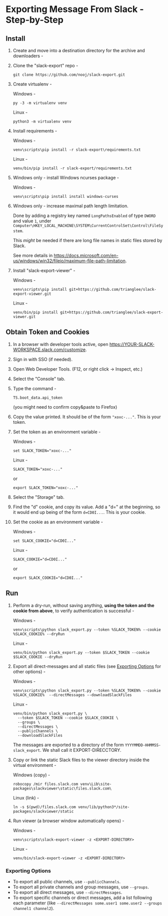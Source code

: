 # Exporting Message From Slack - Step-by-Step

## Install

1. Create and move into a destination directory for the archive and downloaders -

1. Clone the "slack-export" repo -

   ```console
   git clone https://github.com/nooj/slack-export.git
   ```

1. Create virtualenv -

   Windows -

   ```console
   py -3 -m virtualenv venv
   ```

   Linux -

   ```console
   python3 -m virtualenv venv
   ```

1. Install requirements -

   Windows -

   ```console
   venv\scripts\pip install -r slack-export\requirements.txt
   ```

   Linux -

   ```console
   venv/bin/pip install -r slack-export/requirements.txt
   ```

1. Windows only - install Windows ncurses package -

   Windows -

   ```console
   venv\scripts\pip install install windows-curses
   ```

1. Windows only - increase maximal path length limitation.

   Done by adding a registry key named `LongPathsEnabled` of type
   `DWORD` and value `1`, under
   `Computer\HKEY_LOCAL_MACHINE\SYSTEM\CurrentControlSet\Control\FileSystem`.

   This *might* be needed if there are long file names in static files
   stored by Slack.

   See more details in <https://docs.microsoft.com/en-us/windows/win32/fileio/maximum-file-path-limitation>.

1. Install "slack-export-viewer" -

   Windows -

   ```console
   venv\scripts\pip install git+https://github.com/trianglee/slack-export-viewer.git
   ```

   Linux -

   ```console
   venv/bin/pip install git+https://github.com/trianglee/slack-export-viewer.git
   ```

## Obtain Token and Cookies

1. In a browser with developer tools active, open <https://YOUR-SLACK-WORKSPACE.slack.com/customize>.

1. Sign in with SSO (if needed).

1. Open Web Developer Tools.  (F12, or right click -> Inspect, etc.)

1. Select the "Console" tab.

1. Type the command -

   `TS.boot_data.api_token`

   (you might need to confirm copy&paste to Firefox)

1. Copy the value printed. It should be of the form `"xoxc-..."`.
   This is your token.

1. Set the token as an environment variable -

   Windows -

   ```console
   set SLACK_TOKEN="xoxc-..."
   ```

   Linux -

   ```console
   SLACK_TOKEN="xoxc-..."
   ```

   or

   ```console
   export SLACK_TOKEN="xoxc-..."
   ```

1. Select the "Storage" tab.

1. Find the "d" cookie, and copy its value. Add a "d=" at the beginning, so it would
   end up being of the form `d=CD0I...`.
   This is your cookie.

1. Set the cookie as an environment variable -

   Windows -

   ```console
   set SLACK_COOKIE="d=CD0I..."
   ```

   Linux -

   ```console
   SLACK_COOKIE="d=CD0I..."
   ```

   or

   ```console
   export SLACK_COOKIE="d=CD0I..."
   ```

## Run

1. Perform a dry-run, without saving anything, **using the token and the cookie from above**,
   to verify authentication is successful -

   Windows -

   ```console
   venv\scripts\python slack_export.py --token %SLACK_TOKEN% --cookie %SLACK_COOKIE% --dryRun
   ```

   Linux -

   ```console
   venv/bin/python slack_export.py --token $SLACK_TOKEN --cookie $SLACK_COOKIE --dryRun
   ```

1. Export all direct-messages and all static files (see [Exporting Options](#exporting-options) for other options) -

   Windows -

   ```console
   venv\scripts\python slack_export.py --token %SLACK_TOKEN% --cookie %SLACK_COOKIE%  --directMessages --downloadSlackFiles
   ```

   Linux -

   ```console
   venv/bin/python slack_export.py \
     --token $SLACK_TOKEN --cookie $SLACK_COOKIE \
     --groups \
     --directMessages \
     --publicChannels \
     --downloadSlackFiles
   ```

   The messages are exported to a directory of the form `YYYYMMDD-HHMMSS-slack_export`.
   We shall call it EXPORT-DIRECCTORY.

1. Copy or link the static Slack files to the viewer directory inside the virtual environment -

   Windows (copy) -

   ```console
   robocopy /mir files.slack.com venv\Lib\site-packages\slackviewer\static\files.slack.com\
   ```

   Linux (link) -

   ```console
   ln -s $(pwd)/files.slack.com venv/lib/python3*/site-packages/slackviewer/static
   ```

1. Run viewer (a browser window automatically opens) -

   Windows -

   ```console
   venv\scripts\slack-export-viewer -z <EXPORT-DIRECTORY>
   ```

   Linux -

   ```console
   venv/bin/slack-export-viewer -z <EXPORT-DIRECTORY>
   ```

### Exporting Options

* To export all public channels, use `--publicChannels`.
* To export all private channels and group messages, use `--groups`.
* To export all direct messages, use `--directMessages`.
* To export specific channels or direct messages, add a list following each parameter
  (like `--directMessages some.user1 some.user2 --groups channel1 channel2`).
